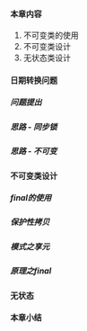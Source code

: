 #### 本章内容

1. 不可变类的使用
2. 不可变类设计
3. 无状态类设计

#### 日期转换问题

##### 问题提出

##### 思路 - 同步锁

##### 思路 - 不可变

#### 不可变类设计

##### final的使用

##### 保护性拷贝

##### 模式之享元

##### 原理之final

#### 无状态

#### 本章小结

